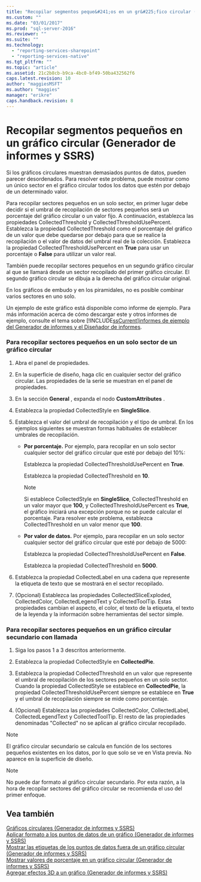 ```yaml
---
title: "Recopilar segmentos peque&#241;os en un gr&#225;fico circular (Generador de informes y SSRS) | Microsoft Docs"
ms.custom: ""
ms.date: "03/01/2017"
ms.prod: "sql-server-2016"
ms.reviewer: ""
ms.suite: ""
ms.technology: 
  - "reporting-services-sharepoint"
  - "reporting-services-native"
ms.tgt_pltfrm: ""
ms.topic: "article"
ms.assetid: 21c2b8cb-b9ca-4bc0-bf49-50ba432562f6
caps.latest.revision: 10
author: "maggiesMSFT"
ms.author: "maggies"
manager: "erikre"
caps.handback.revision: 8
---
```

# Recopilar segmentos peque&#241;os en un gr&#225;fico circular (Generador de informes y SSRS)
  Si los gráficos circulares muestran demasiados puntos de datos, pueden parecer desordenados. Para resolver este problema, puede mostrar como un único sector en el gráfico circular todos los datos que estén por debajo de un determinado valor.  
  
 Para recopilar sectores pequeños en un solo sector, en primer lugar debe decidir si el umbral de recopilación de sectores pequeños será un porcentaje del gráfico circular o un valor fijo. A continuación, establezca las propiedades CollectedThreshold y CollectedThresholdUsePercent. Establezca la propiedad CollectedThreshold como el porcentaje del gráfico de un valor que debe quedarse por debajo para que se realice la recopilación o el valor de datos del umbral real de la colección. Establezca la propiedad CollectedThresholdUsePercent en **True** para usar un porcentaje o **False** para utilizar un valor real.  
  
 También puede recopilar sectores pequeños en un segundo gráfico circular al que se llamará desde un sector recopilado del primer gráfico circular. El segundo gráfico circular se dibuja a la derecha del gráfico circular original.  
  
 En los gráficos de embudo y en los piramidales, no es posible combinar varios sectores en uno solo.  
  
 Un ejemplo de este gráfico está disponible como informe de ejemplo. Para más información acerca de cómo descargar este y otros informes de ejemplo, consulte el tema sobre [!INCLUDE[ssCurrent](../../includes/sscurrent-md.md)][informes de ejemplo del Generador de informes y el Diseñador de informes](http://go.microsoft.com/fwlink/?LinkId=198283).  
  
### Para recopilar sectores pequeños en un solo sector de un gráfico circular  
  
1.  Abra el panel de propiedades.  
  
2.  En la superficie de diseño, haga clic en cualquier sector del gráfico circular. Las propiedades de la serie se muestran en el panel de propiedades.  
  
3.  En la sección **General** , expanda el nodo **CustomAttributes** .  
  
4.  Establezca la propiedad CollectedStyle en **SingleSlice**.  
  
5.  Establezca el valor del umbral de recopilación y el tipo de umbral. En los ejemplos siguientes se muestran formas habituales de establecer umbrales de recopilación.  
  
    -   **Por porcentaje.** Por ejemplo, para recopilar en un solo sector cualquier sector del gráfico circular que esté por debajo del 10%:  
  
         Establezca la propiedad CollectedThresholdUsePercent en **True**.  
  
         Establezca la propiedad CollectedThreshold en **10**.  
  
        > [!NOTE]  
        >  Si establece CollectedStyle en **SingleSlice**, CollectedThreshold en un valor mayor que **100**, y CollectedThresholdUsePercent es **True**, el gráfico iniciará una excepción porque no se puede calcular el porcentaje. Para resolver este problema, establezca CollectedThreshold en un valor menor que **100**.  
  
    -   **Por valor de datos.** Por ejemplo, para recopilar en un solo sector cualquier sector del gráfico circular que esté por debajo de 5000:  
  
         Establezca la propiedad CollectedThresholdUsePercent en **False**.  
  
         Establezca la propiedad CollectedThreshold en **5000**.  
  
6.  Establezca la propiedad CollectedLabel en una cadena que represente la etiqueta de texto que se mostrará en el sector recopilado.  
  
7.  (Opcional) Establezca las propiedades CollectedSliceExploded, CollectedColor, CollectedLegendText y CollectedToolTip. Estas propiedades cambian el aspecto, el color, el texto de la etiqueta, el texto de la leyenda y la información sobre herramientas del sector simple.  
  
### Para recopilar sectores pequeños en un gráfico circular secundario con llamada  
  
1.  Siga los pasos 1 a 3 descritos anteriormente.  
  
2.  Establezca la propiedad CollectedStyle en **CollectedPie**.  
  
3.  Establezca la propiedad CollectedThreshold en un valor que represente el umbral de recopilación de los sectores pequeños en un solo sector. Cuando la propiedad CollectedStyle se establece en **CollectedPie**, la propiedad CollectedThresholdUsePercent siempre se establece en **True** y el umbral de recopilación siempre se mide como porcentaje.  
  
4.  (Opcional) Establezca las propiedades CollectedColor, CollectedLabel, CollectedLegendText y CollectedToolTip. El resto de las propiedades denominadas "Collected" no se aplican al gráfico circular recopilado.  
  
> [!NOTE]  
>  El gráfico circular secundario se calcula en función de los sectores pequeños existentes en los datos, por lo que solo se ve en Vista previa. No aparece en la superficie de diseño.  
  
> [!NOTE]  
>  No puede dar formato al gráfico circular secundario. Por esta razón, a la hora de recopilar sectores del gráfico circular se recomienda el uso del primer enfoque.  
  
## Vea también  
 [Gráficos circulares &#40;Generador de informes y SSRS&#41;](../../reporting-services/report-design/pie-charts-report-builder-and-ssrs.md)   
 [Aplicar formato a los puntos de datos de un gráfico &#40;Generador de informes y SSRS&#41;](../../reporting-services/report-design/formatting-data-points-on-a-chart-report-builder-and-ssrs.md)   
 [Mostrar las etiquetas de los puntos de datos fuera de un gráfico circular &#40;Generador de informes y SSRS&#41;](../../reporting-services/report-design/display-data-point-labels-outside-a-pie-chart-report-builder-and-ssrs.md)   
 [Mostrar valores de porcentaje en un gráfico circular &#40;Generador de informes y SSRS&#41;](../../reporting-services/report-design/display-percentage-values-on-a-pie-chart-report-builder-and-ssrs.md)   
 [Agregar efectos 3D a un gráfico &#40;Generador de informes y SSRS&#41;](../../reporting-services/report-design/add-3d-effects-to-a-chart-report-builder-and-ssrs.md)  
  
  